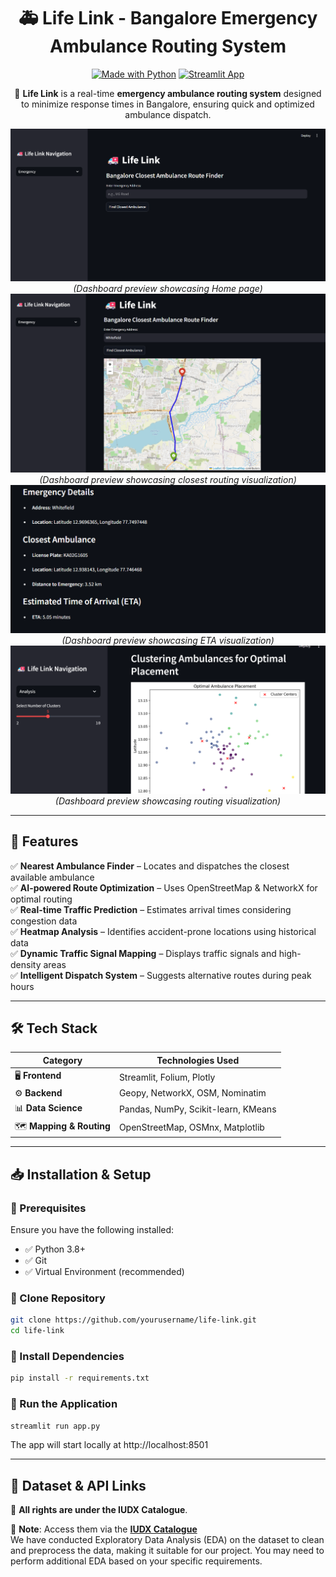 <div align="center">

# 🚑 Life Link - Bangalore Emergency Ambulance Routing System

[![Made with Python](https://img.shields.io/badge/Made%20With-Python-blue.svg?style=for-the-badge&logo=python)](https://www.python.org/)
[![Streamlit App](https://img.shields.io/badge/Deployed%20on-Streamlit-red?style=for-the-badge&logo=streamlit)](https://streamlit.io/)

📍 **Life Link** is a real-time **emergency ambulance routing system** designed to minimize response times in Bangalore, ensuring quick and optimized ambulance dispatch.

![Home](https://github.com/aditya-raaj/LifeLink/blob/main/notebook/data/Home.png)
*(Dashboard preview showcasing Home page)*
![Closest Route](https://github.com/aditya-raaj/LifeLink/blob/main/notebook/data/Closest.png)
*(Dashboard preview showcasing closest routing visualization)*
![ETA](https://github.com/aditya-raaj/LifeLink/blob/main/notebook/data/ETA.png)
*(Dashboard preview showcasing ETA visualization)*
![Routing](https://github.com/aditya-raaj/LifeLink/blob/main/notebook/data/Routing.png)
*(Dashboard preview showcasing routing visualization)*

</div>

---

## 🚀 Features
✅ **Nearest Ambulance Finder** – Locates and dispatches the closest available ambulance  
✅ **AI-powered Route Optimization** – Uses OpenStreetMap & NetworkX for optimal routing  
✅ **Real-time Traffic Prediction** – Estimates arrival times considering congestion data  
✅ **Heatmap Analysis** – Identifies accident-prone locations using historical data  
✅ **Dynamic Traffic Signal Mapping** – Displays traffic signals and high-density areas  
✅ **Intelligent Dispatch System** – Suggests alternative routes during peak hours  

---

## 🛠️ Tech Stack  
| **Category**    | **Technologies Used**  |
|----------------|-----------------------|
| 🖥️ **Frontend** | Streamlit, Folium, Plotly |
| ⚙️ **Backend**  | Geopy, NetworkX, OSM, Nominatim |
| 📊 **Data Science** | Pandas, NumPy, Scikit-learn, KMeans |
| 🗺️ **Mapping & Routing** | OpenStreetMap, OSMnx, Matplotlib |

---

## 📥 Installation & Setup  

### **🔹 Prerequisites**  
Ensure you have the following installed:  
- ✅ Python 3.8+  
- ✅ Git  
- ✅ Virtual Environment (recommended)  

### **🔹 Clone Repository**  
```sh
git clone https://github.com/yourusername/life-link.git
cd life-link
```
### **🔹 Install Dependencies**  
```sh
pip install -r requirements.txt
```
### **🔹 Run the Application**  
```sh
streamlit run app.py
```
The app will start locally at http://localhost:8501


---
## 📂 Dataset & API Links  
📜 **All rights are under the IUDX Catalogue**.

🚨 **Note**: Access them via the **[IUDX Catalogue](https://catalogue.cos.iudx.org.in/)**  
We have conducted Exploratory Data Analysis (EDA) on the dataset to clean and preprocess the data, making it suitable for our project. You may need to perform additional EDA based on your specific requirements.


